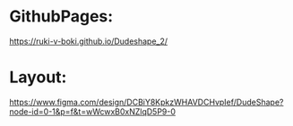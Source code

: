 # GithubPages:

https://ruki-v-boki.github.io/Dudeshape_2/

# Layout:

https://www.figma.com/design/DCBiY8KpkzWHAVDCHvpIef/DudeShape?node-id=0-1&p=f&t=wWcwxB0xNZlqD5P9-0
